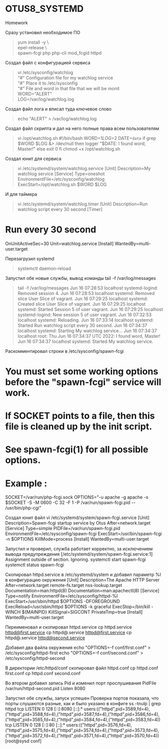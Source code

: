 # OTUS8_SYSTEMD
Homework

Сразу установил необходимое ПО
>yum install -y \  
epel-release \  
spawn-fcgi php php-cli mod_fcgid httpd

Создал файл с конфигурацией сервиса
>vi  /etc/sysconfig/watchlog  
"#" Configuration file for my watchlog service  
"#" Place it to /etc/sysconfig  
"#" File and word in that file that we will be monit  
WORD="ALERT"  
LOG=/var/log/watchlog.log  

Создал файл лога и вписал туда ключевое слово
>echo "ALERT" > /var/log/watchlog.log

Создал файл скрипта и дал на него полные права всем пользователям
>vi /opt/watchlog.sh
#!/bin/bash
WORD=$1
LOG=$2
DATE=`date`
if grep $WORD $LOG &> /dev/null
then
logger "$DATE: I found word, Master!"
else
exit 0
fi
chmod +x /opt/watchlog.sh

Создал юнит для сервиса
>vi /etc/systemd/system/watchlog.service
[Unit]
Description=My watchlog service
[Service]
Type=oneshot
EnvironmentFile=/etc/sysconfig/watchlog
ExecStart=/opt/watchlog.sh $WORD $LOG

И для таймера
>vi /etc/systemd/system/watchlog.timer
[Unit]
Description=Run watchlog script every 30 second
[Timer]
# Run every 30 second
OnUnitActiveSec=30
Unit=watchlog.service
[Install]
WantedBy=multi-user.target

Перезагрузил systemd
>systemctl daemon-reload

Запустил обе новые службы, вывод команды tail -f /var/log/messages
>tail -f /var/log/messages
Jun 16 07:28:53 localhost systemd-logind: Removed session 4.
Jun 16 07:28:53 localhost systemd: Removed slice User Slice of vagrant.
Jun 16 07:29:25 localhost systemd: Created slice User Slice of vagrant.
Jun 16 07:29:25 localhost systemd: Started Session 5 of user vagrant.
Jun 16 07:29:25 localhost systemd-logind: New session 5 of user vagrant.
Jun 16 07:32:53 localhost systemd: Reloading.
Jun 16 07:33:14 localhost systemd: Started Run watchlog script every 30 second.
Jun 16 07:34:37 localhost systemd: Starting My watchlog service...
Jun 16 07:34:37 localhost root: Thu Jun 16 07:34:37 UTC 2022: I found word, Master!
Jun 16 07:34:37 localhost systemd: Started My watchlog service.

Раскомментировал строки в /etc/sysconfig/spawn-fcgi
# You must set some working options before the "spawn-fcgi" service will work.
# If SOCKET points to a file, then this file is cleaned up by the init script.
#
# See spawn-fcgi(1) for all possible options.
#
# Example :
SOCKET=/var/run/php-fcgi.sock
OPTIONS="-u apache -g apache -s $SOCKET -S -M 0600 -C 32 -F 1 -P /var/run/spawn-fcgi.pid -- /usr/bin/php-cgi"

Создал юнит файл
vi /etc/systemd/system/spawn-fcgi.service
[Unit]
Description=Spawn-fcgi startup service by Otus
After=network.target
[Service]
Type=simple
PIDFile=/var/run/spawn-fcgi.pid
EnvironmentFile=/etc/sysconfig/spawn-fcgi
ExecStart=/usr/bin/spawn-fcgi -n $OPTIONS
KillMode=process
[Install]
WantedBy=multi-user.target

Запустил и проверил, служба работает корректно, за исключением вывода предупреждения [/etc/systemd/system/spawn-fcgi.service:1] Assignment outside of section. Ignoring.
systemctl start spawn-fcgi
systemctl status spawn-fcgi

Скопировал httpd.service в /etc/systemd/system и добавил параметр %I в конфигурацию окружения
[Unit]
Description=The Apache HTTP Server
After=network.target remote-fs.target nss-lookup.target
Documentation=man:httpd(8)
Documentation=man:apachectl(8)
[Service]
Type=notify
EnvironmentFile=/etc/sysconfig/httpd-%I
ExecStart=/usr/sbin/httpd $OPTIONS -DFOREGROUND
ExecReload=/usr/sbin/httpd $OPTIONS -k graceful
ExecStop=/bin/kill -WINCH ${MAINPID}
KillSignal=SIGCONT
PrivateTmp=true
[Install]
WantedBy=multi-user.target

Переименовал и скопировал httpd.service
cp httpd.service httpd@first.service
cp httpd@.service httpd@first.service
cp httpd@.service httpd@second.service

Добавил два файла окружения
echo "OPTIONS=-f conf/first.conf" > /etc/sysconfig/httpd-first
echo "OPTIONS=-f conf/second.conf" > /etc/sysconfig/httpd-second

В директории /etc/httpd/conf скопировал файл httpd.conf
cp httpd.conf first.conf
cp httpd.conf second.conf

Во втором добавил запись Pid и изменил порт прослушивания
PidFile /var/run/httpd-second.pid
Listen 8080

Запустил обе службы, запуск успешен
Проверка портов показала, что порты слушаются разные, как и было указано в конфиге
ss -tnulp | grep httpd
tcp    LISTEN     0      128    [::]:8080               [::]:*                   users:(("httpd",pid=3589,fd=4),("httpd",pid=3588,fd=4),("httpd",pid=3587,fd=4),("httpd",pid=3586,fd=4),("httpd",pid=3585,fd=4),("httpd",pid=3584,fd=4),("httpd",pid=3583,fd=4))
tcp    LISTEN     0      128    [::]:80                 [::]:*                   users:(("httpd",pid=3576,fd=4),("httpd",pid=3575,fd=4),("httpd",pid=3574,fd=4),("httpd",pid=3573,fd=4),("httpd",pid=3572,fd=4),("httpd",pid=3571,fd=4),("httpd",pid=3570,fd=4))
[root@sysd conf]
